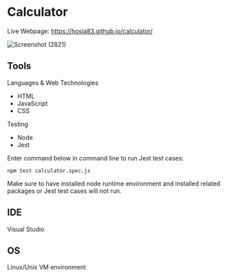 # Calculator
Live Webpage: https://hosja83.github.io/calculator/

![Screenshot (2821)](https://user-images.githubusercontent.com/43458977/190249828-382cc27e-1dd9-45bc-b7bc-80495bac23d0.png)

## Tools
Languages & Web Technologies
- HTML
- JavaScript
- CSS

Testing
- Node 
- Jest

Enter command below in command line to run Jest test cases:
```
npm test calculator.spec.js
```
Make sure to have installed node runtime environment and installed related packages or Jest test cases will not run.

## IDE
Visual Studio

## OS
Linux/Unix VM environment
